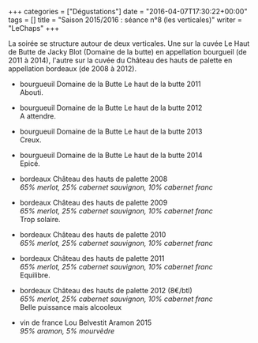 +++
categories = ["Dégustations"]
date = "2016-04-07T17:30:22+00:00"
tags = [] 
title = "Saison 2015/2016 : séance n°8 (les verticales)"
writer = "LeChaps"
+++

La soirée se structure autour de deux verticales. Une sur la cuvée Le Haut de Butte de Jacky Blot (Domaine de la butte) en appellation bourgueil (de 2011 à 2014), l'autre sur la cuvée du Château des hauts de palette en appellation bordeaux (de 2008 à 2012).

* bourgueuil Domaine de la Butte Le haut de la butte 2011  
Abouti.

* bourgueuil Domaine de la Butte Le haut de la butte 2012  
A attendre.

* bourgueuil Domaine de la Butte Le haut de la butte 2013  
Creux.

* bourgueuil Domaine de la Butte Le haut de la butte 2014  
Epicé.

* bordeaux Château des hauts de palette 2008 <i class="fa fa-plus-circle"></i> <i class="fa fa-plus-circle"></i>  
_65% merlot, 25% cabernet sauvignon, 10% cabernet franc_

* bordeaux Château des hauts de palette 2009  
_65% merlot, 25% cabernet sauvignon, 10% cabernet franc_  
Trop solaire.

* bordeaux Château des hauts de palette 2010 <i class="fa fa-plus-circle"></i>  
_65% merlot, 25% cabernet sauvignon, 10% cabernet franc_  

* bordeaux Château des hauts de palette 2011  
_65% merlot, 25% cabernet sauvignon, 10% cabernet franc_  
Equilibre.

* bordeaux Château des hauts de palette 2012 (8€/btl)  
_65% merlot, 25% cabernet sauvignon, 10% cabernet franc_  
Belle puissance mais alcooleux

* vin de france Lou Belvestit Aramon 2015  
_95% aramon, 5% mourvèdre_
